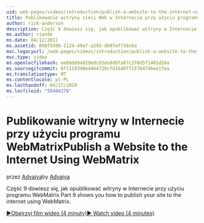 ```yaml
---
uid: web-pages/videos/introduction/publish-a-website-to-the-internet-using-webmatrix
title: Publikowanie witryny sieci Web w Internecie przy użyciu programu WebMatrix | Dokumentacja firmy Microsoft
author: rick-anderson
description: Część 9 dowiesz się, jak opublikować witryny w Internecie przy użyciu programu WebMatrix.
ms.author: riande
ms.date: 04/12/2011
ms.assetid: 090f5500-1124-49a7-a295-db97ef739c6a
msc.legacyurl: /web-pages/videos/introduction/publish-a-website-to-the-internet-using-webmatrix
msc.type: video
ms.openlocfilehash: ee66dd9a029edcb5da9d97a87c370d5f1401d20a
ms.sourcegitcommit: 0f1119340e4464720cfd16d0ff15764746ea1fea
ms.translationtype: MT
ms.contentlocale: pl-PL
ms.lasthandoff: 04/17/2019
ms.locfileid: "59404276"
---
```

# <a name="publish-a-website-to-the-internet-using-webmatrix"></a><span data-ttu-id="9397c-103">Publikowanie witryny w Internecie przy użyciu programu WebMatrix</span><span class="sxs-lookup"><span data-stu-id="9397c-103">Publish a Website to the Internet Using WebMatrix</span></span>

<span data-ttu-id="9397c-104">przez [Advaiya](https://twitter.com/Advaiyasolns)</span><span class="sxs-lookup"><span data-stu-id="9397c-104">by [Advaiya](https://twitter.com/Advaiyasolns)</span></span>

<span data-ttu-id="9397c-105">Część 9 dowiesz się, jak opublikować witryny w Internecie przy użyciu programu WebMatrix.</span><span class="sxs-lookup"><span data-stu-id="9397c-105">Part 9 shows you how to publish your site to the internet using WebMatrix.</span></span>

[<span data-ttu-id="9397c-106">&#9654;Obejrzyj film wideo (4 minuty)</span><span class="sxs-lookup"><span data-stu-id="9397c-106">&#9654; Watch video (4 minutes)</span></span>](https://channel9.msdn.com/Blogs/ASP-NET-Site-Videos/publish-a-website-to-the-internet-using-webmatrix)
